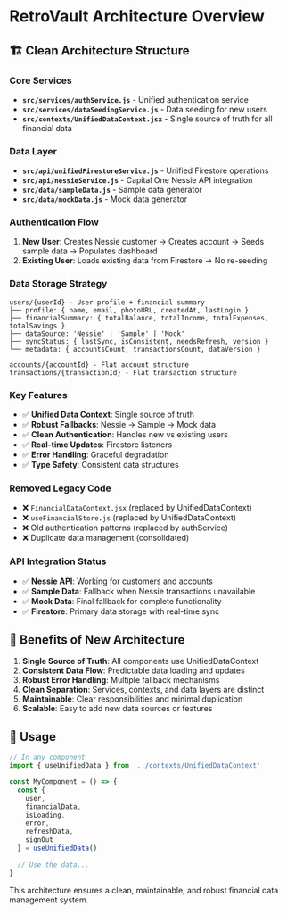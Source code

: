 # RetroVault Architecture Overview

## 🏗️ Clean Architecture Structure

### Core Services
- **`src/services/authService.js`** - Unified authentication service
- **`src/services/dataSeedingService.js`** - Data seeding for new users
- **`src/contexts/UnifiedDataContext.jsx`** - Single source of truth for all financial data

### Data Layer
- **`src/api/unifiedFirestoreService.js`** - Unified Firestore operations
- **`src/api/nessieService.js`** - Capital One Nessie API integration
- **`src/data/sampleData.js`** - Sample data generator
- **`src/data/mockData.js`** - Mock data generator

### Authentication Flow
1. **New User**: Creates Nessie customer → Creates account → Seeds sample data → Populates dashboard
2. **Existing User**: Loads existing data from Firestore → No re-seeding

### Data Storage Strategy
```
users/{userId} - User profile + financial summary
├── profile: { name, email, photoURL, createdAt, lastLogin }
├── financialSummary: { totalBalance, totalIncome, totalExpenses, totalSavings }
├── dataSource: 'Nessie' | 'Sample' | 'Mock'
├── syncStatus: { lastSync, isConsistent, needsRefresh, version }
└── metadata: { accountsCount, transactionsCount, dataVersion }

accounts/{accountId} - Flat account structure
transactions/{transactionId} - Flat transaction structure
```

### Key Features
- ✅ **Unified Data Context**: Single source of truth
- ✅ **Robust Fallbacks**: Nessie → Sample → Mock data
- ✅ **Clean Authentication**: Handles new vs existing users
- ✅ **Real-time Updates**: Firestore listeners
- ✅ **Error Handling**: Graceful degradation
- ✅ **Type Safety**: Consistent data structures

### Removed Legacy Code
- ❌ `FinancialDataContext.jsx` (replaced by UnifiedDataContext)
- ❌ `useFinancialStore.js` (replaced by UnifiedDataContext)
- ❌ Old authentication patterns (replaced by authService)
- ❌ Duplicate data management (consolidated)

### API Integration Status
- ✅ **Nessie API**: Working for customers and accounts
- ✅ **Sample Data**: Fallback when Nessie transactions unavailable
- ✅ **Mock Data**: Final fallback for complete functionality
- ✅ **Firestore**: Primary data storage with real-time sync

## 🚀 Benefits of New Architecture

1. **Single Source of Truth**: All components use UnifiedDataContext
2. **Consistent Data Flow**: Predictable data loading and updates
3. **Robust Error Handling**: Multiple fallback mechanisms
4. **Clean Separation**: Services, contexts, and data layers are distinct
5. **Maintainable**: Clear responsibilities and minimal duplication
6. **Scalable**: Easy to add new data sources or features

## 🔧 Usage

```jsx
// In any component
import { useUnifiedData } from '../contexts/UnifiedDataContext'

const MyComponent = () => {
  const { 
    user, 
    financialData, 
    isLoading, 
    error,
    refreshData,
    signOut 
  } = useUnifiedData()
  
  // Use the data...
}
```

This architecture ensures a clean, maintainable, and robust financial data management system.
